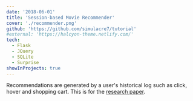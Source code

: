 ```yaml
---
date: '2018-06-01'
title: 'Session-based Movie Recommender'
cover: './recommender.png'
github: 'https://github.com/simulacre7/tutorial'
#external: 'https://halcyon-theme.netlify.com/'
tech:
  - Flask
  - JQuery
  - SQLite
  - Surprise
showInProjects: true
---
```


Recommendations are generated by a user's historical log such as click, hover and shopping cart.
This is for the [research paper](https://scholarworks.unist.ac.kr/handle/201301/31691).
